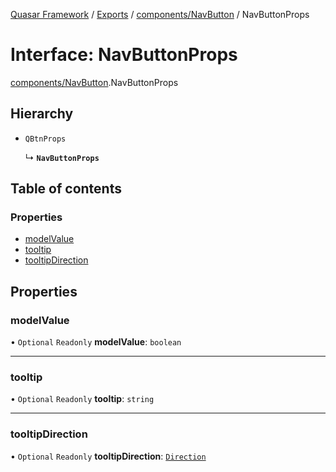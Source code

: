 [Quasar Framework](../index.md) / [Exports](../modules.md) / [components/NavButton](../modules/components_NavButton.md) / NavButtonProps

# Interface: NavButtonProps

[components/NavButton](../modules/components_NavButton.md).NavButtonProps

## Hierarchy

- `QBtnProps`

  ↳ **`NavButtonProps`**

## Table of contents

### Properties

- [modelValue](components_NavButton.NavButtonProps.md#modelvalue)
- [tooltip](components_NavButton.NavButtonProps.md#tooltip)
- [tooltipDirection](components_NavButton.NavButtonProps.md#tooltipdirection)

## Properties

### modelValue

• `Optional` `Readonly` **modelValue**: `boolean`

___

### tooltip

• `Optional` `Readonly` **tooltip**: `string`

___

### tooltipDirection

• `Optional` `Readonly` **tooltipDirection**: [`Direction`](../modules/components_Tooltip_extras.md#direction)
